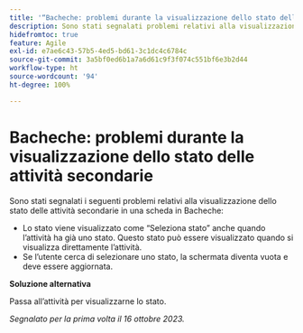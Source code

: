 ```yaml
---
title: '“Bacheche: problemi durante la visualizzazione dello stato delle attività secondarie”'
description: Sono stati segnalati problemi relativi alla visualizzazione dello stato delle attività secondarie in una scheda in Bacheche.
hidefromtoc: true
feature: Agile
exl-id: e7ae6c43-57b5-4ed5-bd61-3c1dc4c6784c
source-git-commit: 3a5bf0ed6b1a7a6d61c9f3f074c551bf6e3b2d44
workflow-type: ht
source-wordcount: '94'
ht-degree: 100%

---
```


# Bacheche: problemi durante la visualizzazione dello stato delle attività secondarie

<!--
>[!NOTE]
>
>This issue was fixed on January 12, 2024.-->

Sono stati segnalati i seguenti problemi relativi alla visualizzazione dello stato delle attività secondarie in una scheda in Bacheche:

* Lo stato viene visualizzato come “Seleziona stato” anche quando l’attività ha già uno stato. Questo stato può essere visualizzato quando si visualizza direttamente l’attività.
* Se l’utente cerca di selezionare uno stato, la schermata diventa vuota e deve essere aggiornata.

**Soluzione alternativa**

Passa all’attività per visualizzarne lo stato.

_Segnalato per la prima volta il 16 ottobre 2023._
